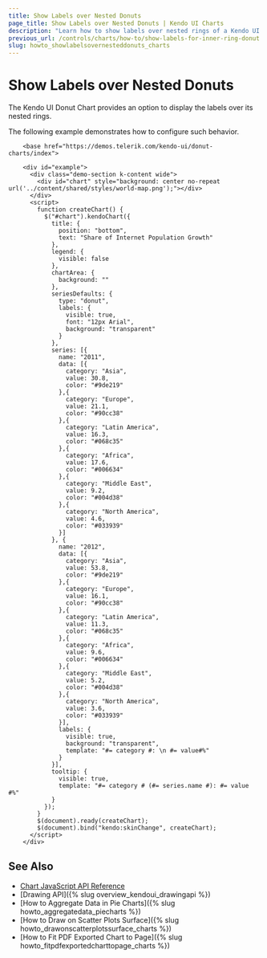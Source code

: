 ```yaml
---
title: Show Labels over Nested Donuts
page_title: Show Labels over Nested Donuts | Kendo UI Charts
description: "Learn how to show labels over nested rings of a Kendo UI Donut Chart."
previous_url: /controls/charts/how-to/show-labels-for-inner-ring-donut
slug: howto_showlabelsovernesteddonuts_charts
---
```


# Show Labels over Nested Donuts

The Kendo UI Donut Chart provides an option to display the labels over its nested rings.

The following example demonstrates how to configure such behavior.

```dojo
    <base href="https://demos.telerik.com/kendo-ui/donut-charts/index">

    <div id="example">
      <div class="demo-section k-content wide">
        <div id="chart" style="background: center no-repeat url('../content/shared/styles/world-map.png');"></div>
      </div>
      <script>
        function createChart() {
          $("#chart").kendoChart({
            title: {
              position: "bottom",
              text: "Share of Internet Population Growth"
            },
            legend: {
              visible: false
            },
            chartArea: {
              background: ""
            },
            seriesDefaults: {
              type: "donut",
              labels: {          
                visible: true,
                font: "12px Arial",
                background: "transparent"
              }
            },
            series: [{
              name: "2011",
              data: [{
                category: "Asia",
                value: 30.8,
                color: "#9de219"
              },{
                category: "Europe",
                value: 21.1,
                color: "#90cc38"
              },{
                category: "Latin America",
                value: 16.3,
                color: "#068c35"
              },{
                category: "Africa",
                value: 17.6,
                color: "#006634"
              },{
                category: "Middle East",
                value: 9.2,
                color: "#004d38"
              },{
                category: "North America",
                value: 4.6,
                color: "#033939"
              }]
            }, {
              name: "2012",
              data: [{
                category: "Asia",
                value: 53.8,
                color: "#9de219"
              },{
                category: "Europe",
                value: 16.1,
                color: "#90cc38"
              },{
                category: "Latin America",
                value: 11.3,
                color: "#068c35"
              },{
                category: "Africa",
                value: 9.6,
                color: "#006634"
              },{
                category: "Middle East",
                value: 5.2,
                color: "#004d38"
              },{
                category: "North America",
                value: 3.6,
                color: "#033939"
              }],
              labels: {
                visible: true,
                background: "transparent",
                template: "#= category #: \n #= value#%"
              }
            }],
            tooltip: {
              visible: true,
              template: "#= category # (#= series.name #): #= value #%"
            }
          });
        }
        $(document).ready(createChart);
        $(document).bind("kendo:skinChange", createChart);
      </script>
    </div>
```

## See Also

* [Chart JavaScript API Reference](/api/javascript/dataviz/ui/chart)
* [Drawing API]({% slug overview_kendoui_drawingapi %})
* [How to Aggregate Data in Pie Charts]({% slug howto_aggregatedata_piecharts %})
* [How to Draw on Scatter Plots Surface]({% slug howto_drawonscatterplotssurface_charts %})
* [How to Fit PDF Exported Chart to Page]({% slug howto_fitpdfexportedcharttopage_charts %})

